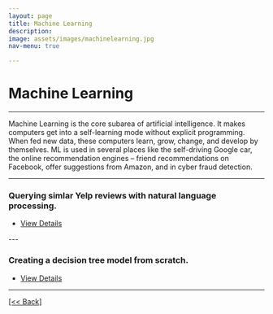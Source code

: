 ```yaml
---
layout: page
title: Machine Learning
description:
image: assets/images/machinelearning.jpg
nav-menu: true

---
```


# Machine Learning

---

Machine Learning is the core subarea of artificial intelligence. It makes computers get into a self-learning mode without explicit programming. When fed new data, these computers learn, grow, change, and develop by themselves.  ML is used in several places like the self-driving Google car, the online recommendation engines – friend recommendations on Facebook, offer suggestions from Amazon, and in cyber fraud detection.

---

### Querying simlar Yelp reviews with natural language processing.

<ul class="actions">
   <li><a href="https://cvanchieri.github.io/DSPortfolio/queryingyelpreviewsnlp.html" class="button next">View Details</a></li>
</ul>
---

### Creating a decision tree model from scratch.

<ul class="actions">
   <li><a href="https://cvanchieri.github.io/DSPortfolio/decisiontreefromscratch.html" class="button next">View Details</a></li>
</ul>




---
[[<< Back]](https://cvanchieri.github.io/DSPortfolio)
